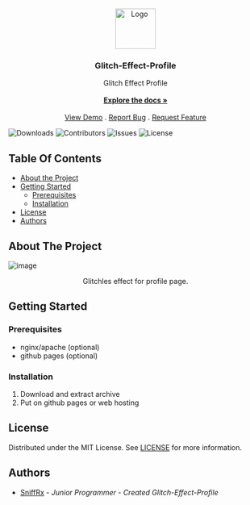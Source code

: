 <br/>
<p align="center">
  <a href="https://github.com/SniffRx/Glitch-Effect-Profile">
    <img src="images/logo.png" alt="Logo" width="80" height="80">
  </a>

  <h3 align="center">Glitch-Effect-Profile</h3>

  <p align="center">
    Glitch Effect Profile
    <br/>
    <br/>
    <a href="https://github.com/SniffRx/Glitch-Effect-Profile"><strong>Explore the docs »</strong></a>
    <br/>
    <br/>
    <a href="https://github.com/SniffRx/Glitch-Effect-Profile">View Demo</a>
    .
    <a href="https://github.com/SniffRx/Glitch-Effect-Profile/issues">Report Bug</a>
    .
    <a href="https://github.com/SniffRx/Glitch-Effect-Profile/issues">Request Feature</a>
  </p>
</p>

![Downloads](https://img.shields.io/github/downloads/SniffRx/Glitch-Effect-Profile/total) ![Contributors](https://img.shields.io/github/contributors/SniffRx/Glitch-Effect-Profile?color=dark-green) ![Issues](https://img.shields.io/github/issues/SniffRx/Glitch-Effect-Profile) ![License](https://img.shields.io/github/license/SniffRx/Glitch-Effect-Profile) 

## Table Of Contents

* [About the Project](#about-the-project)
* [Getting Started](#getting-started)
  * [Prerequisites](#prerequisites)
  * [Installation](#installation)
* [License](#license)
* [Authors](#authors)

## About The Project

![image](https://user-images.githubusercontent.com/37187657/178910583-cc52daf0-0395-4216-ada0-7746b385e0ee.png)


  <p align="center">Glitchles effect for profile page.</p>

## Getting Started

### Prerequisites

* nginx/apache (optional)
* github pages (optional)

### Installation

1. Download and extract archive
2. Put on github pages or web hosting

## License

Distributed under the MIT License. See [LICENSE](https://github.com/SniffRx/Glitch-Effect-Profile/blob/main/LICENSE.md) for more information.

## Authors

* [SniffRx](https://github.com/SniffRx) - *Junior Programmer* - *Created Glitch-Effect-Profile*
